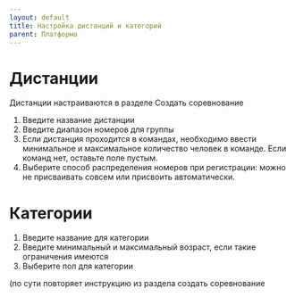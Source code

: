 ```yaml
---
layout: default
title: Настройка дистанций и категорий
parent: Платформа
---
```


# Дистанции

   Дистанции настраиваются в разделе Создать соревнование 
1. Введите название дистанции 
2. Введите диапазон номеров для группы
4. Если дистанция проходится в командах, необходимо ввести минимальное и максимальное количество человек в команде. Если команд нет, оставьте поле пустым.
5. Выберите способ распределения номеров при регистрации: можно не присваивать совсем или присвоить автоматически.

#  Категории
1. Введите название для категории
2. Введите минимальный и максимальный возраст, если такие ограничения имеются
3. Выберите пол для категории

(по сути повторяет инструкцию из раздела создать соревнование
